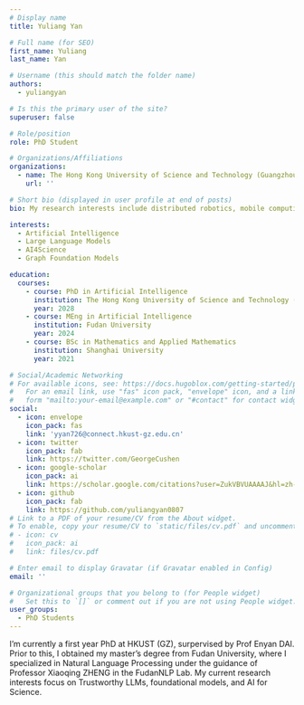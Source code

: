 ```yaml
---
# Display name
title: Yuliang Yan

# Full name (for SEO)
first_name: Yuliang
last_name: Yan

# Username (this should match the folder name)
authors:
  - yuliangyan

# Is this the primary user of the site?
superuser: false

# Role/position
role: PhD Student

# Organizations/Affiliations
organizations:
  - name: The Hong Kong University of Science and Technology (Guangzhou)
    url: ''

# Short bio (displayed in user profile at end of posts)
bio: My research interests include distributed robotics, mobile computing and programmable matter.

interests:
  - Artificial Intelligence
  - Large Language Models
  - AI4Science
  - Graph Foundation Models

education:
  courses:
    - course: PhD in Artificial Intelligence
      institution: The Hong Kong University of Science and Technology (Guangzhou)
      year: 2028
    - course: MEng in Artificial Intelligence
      institution: Fudan University
      year: 2024
    - course: BSc in Mathematics and Applied Mathematics
      institution: Shanghai University
      year: 2021

# Social/Academic Networking
# For available icons, see: https://docs.hugoblox.com/getting-started/page-builder/#icons
#   For an email link, use "fas" icon pack, "envelope" icon, and a link in the
#   form "mailto:your-email@example.com" or "#contact" for contact widget.
social:
  - icon: envelope
    icon_pack: fas
    link: 'yyan726@connect.hkust-gz.edu.cn'
  - icon: twitter
    icon_pack: fab
    link: https://twitter.com/GeorgeCushen
  - icon: google-scholar
    icon_pack: ai
    link: https://scholar.google.com/citations?user=ZukVBVUAAAAJ&hl=zh-CN
  - icon: github
    icon_pack: fab
    link: https://github.com/yuliangyan0807
# Link to a PDF of your resume/CV from the About widget.
# To enable, copy your resume/CV to `static/files/cv.pdf` and uncomment the lines below.
# - icon: cv
#   icon_pack: ai
#   link: files/cv.pdf

# Enter email to display Gravatar (if Gravatar enabled in Config)
email: ''

# Organizational groups that you belong to (for People widget)
#   Set this to `[]` or comment out if you are not using People widget.
user_groups:
  - PhD Students
---
```


I’m currently a first year PhD at HKUST (GZ), surpervised by Prof Enyan DAI. Prior to this, I obtained my master’s degree from Fudan University, where I specialized in Natural Language Processing under the guidance of Professor Xiaoqing ZHENG in the FudanNLP Lab. My current research interests focus on Trustworthy LLMs, foundational models, and AI for Science.